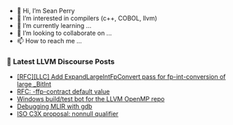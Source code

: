 - 👋 Hi, I’m Sean Perry
- 👀 I’m interested in compilers (c++, COBOL, llvm)
- 🌱 I’m currently learning ...
- 💞️ I’m looking to collaborate on ...
- 📫 How to reach me ...

<!---
s66perry/s66perry is a ✨ special ✨ repository because its `README.md` (this file) appears on your GitHub profile.
You can click the Preview link to take a look at your changes.
--->
### 📕 Latest LLVM Discourse Posts

<!-- DISCOURSE-LLVM:START -->
- [[RFC][LLC] Add ExpandLargeIntFpConvert pass for fp-int-conversion of large _BitInt](https://discourse.llvm.org/t/rfc-llc-add-expandlargeintfpconvert-pass-for-fp-int-conversion-of-large-bitint/65528#post_3)
- [RFC: -ffp-contract default value](https://discourse.llvm.org/t/rfc-ffp-contract-default-value/66301#post_2)
- [Windows build/test bot for the LLVM OpenMP repo](https://discourse.llvm.org/t/windows-build-test-bot-for-the-llvm-openmp-repo/66326#post_4)
- [Debugging MLIR with gdb](https://discourse.llvm.org/t/debugging-mlir-with-gdb/66294#post_2)
- [ISO C3X proposal: nonnull qualifier](https://discourse.llvm.org/t/iso-c3x-proposal-nonnull-qualifier/59269?page=6#post_108)
<!-- DISCOURSE-LLVM:END -->
